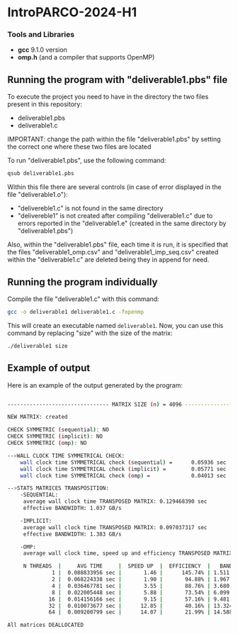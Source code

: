 # IntroPARCO-2024-H1

### Tools and Libraries
- **gcc** 9.1.0 version
- **omp.h** (and a compiler that supports OpenMP)

## Running the program with "deliverable1.pbs" file
To execute the project you need to have in the directory the two files present in this repository:
- deliverable1.pbs
- deliverable1.c
  
IMPORTANT: change the path within the file "deliverable1.pbs" by setting the correct one where these two files are located

To run "deliverable1.pbs", use the following command:
```bash
qsub deliverable1.pbs
```
Within this file there are several controls (in case of error displayed in the file "deliverable1.o"):
- "delivereble1.c" is not found in the same directory
- "delivereble1" is not created after compiling "deliverable1.c" due to errors reported in the "deliverable1.e" (created in the same directory by "deliverable1.pbs")

Also, within the "deliverable1.pbs" file, each time it is run, it is specified that the files "deliverable1_omp.csv" and "deliverable1_imp_seq.csv" created within the "deliverable1.c" are deleted being they in append for need.

## Running the program individually
Compile the file "deliverable1.c" with this command:

```bash
gcc -o deliverable1 deliverable1.c -fopenmp
```

This will create an executable named ```deliverable1```.
Now, you can use this command by replacing "size" with the size of the matrix:

```bash
./deliverable1 size
```

## Example of output 
Here is an example of the output generated by the program:
```bash

-------------------------------- MATRIX SIZE (n) = 4096 --------------------------------

NEW MATRIX: created

CHECK SYMMETRIC (sequential): NO
CHECK SYMMETRIC (implicit): NO
CHECK SYMMETRIC (omp): NO

-->WALL CLOCK TIME SYMMETRICAL CHECK:
	wall clock time SYMMETRICAL check (sequential) =      0.05936 sec
	wall clock time SYMMETRICAL check (implicit) =        0.05771 sec
	wall clock time SYMMETRICAL check (omp) =             0.04013 sec

-->STATS MATRICES TRANSPOSITION:
	-SEQUENTIAL:
	 average wall clock time TRANSPOSED MATRIX: 0.129468390 sec
	 effective BANDWIDTH: 1.037 GB/s

	-IMPLICIT:
	 average wall clock time TRANSPOSED MATRIX: 0.097037317 sec
	 effective BANDWIDTH: 1.383 GB/s

	-OMP:
	 average wall clock time, speed up and efficiency TRANSPOSED MATRIX per threads:

	 N THREADS  |     AVG TIME     |  SPEED UP  |  EFFICIENCY  |   BANDWIDTH
	          1 |  0.088833956 sec |       1.46 |      145.74% | 1.511
	          2 |  0.068224338 sec |       1.90 |       94.88% | 1.967
	          4 |  0.036467781 sec |       3.55 |       88.76% | 3.680
	          8 |  0.022005448 sec |       5.88 |       73.54% | 6.099
	         16 |  0.014156166 sec |       9.15 |       57.16% | 9.481
	         32 |  0.010073677 sec |      12.85 |       40.16% | 13.324
	         64 |  0.009200799 sec |      14.07 |       21.99% | 14.588

All matrices DEALLOCATED

```
